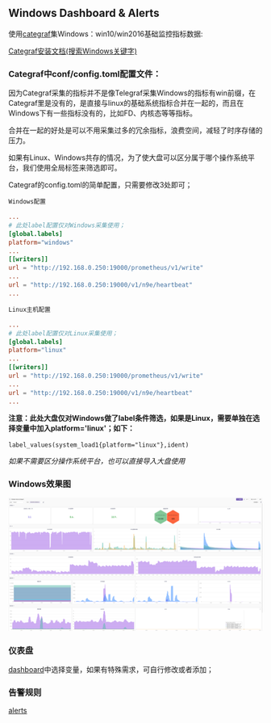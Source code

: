 ## Windows Dashboard & Alerts

使用[categraf](https://github.com/flashcatcloud/categraf)集Windows：win10/win2016基础监控指标数据:

[Categraf安装文档(搜索Windows关键字)](https://flashcat.cloud/docs/content/flashcat-monitor/categraf/2-installation/)

### Categraf中conf/config.toml配置文件：

因为Categraf采集的指标并不是像Telegraf采集Windows的指标有win前缀，在Categraf里是没有的，是直接与linux的基础系统指标合并在一起的，而且在Windows下有一些指标没有的，比如FD、内核态等等指标。

合并在一起的好处是可以不用采集过多的冗余指标，浪费空间，减轻了时序存储的压力。

如果有Linux、Windows共存的情况，为了使大盘可以区分属于哪个操作系统平台，我们使用全局标签来筛选即可。

Categraf的config.toml的简单配置，只需要修改3处即可；

`Windows配置`

```toml
...
# 此处label配置仅对Windows采集使用；
[global.labels]
platform="windows"
...
[[writers]]
url = "http://192.168.0.250:19000/prometheus/v1/write"
...
url = "http://192.168.0.250:19000/v1/n9e/heartbeat"
...
```

`Linux主机配置`

```toml
...
# 此处label配置仅对Linux采集使用；
[global.labels]
platform="linux"
...
[[writers]]
url = "http://192.168.0.250:19000/prometheus/v1/write"
...
url = "http://192.168.0.250:19000/v1/n9e/heartbeat"
...
```

**注意：此处大盘仅对Windows做了label条件筛选，如果是Linux，需要单独在选择变量中加入platform='linux'；如下：**

`label_values(system_load1{platform="linux"},ident)`

*如果不需要区分操作系统平台，也可以直接导入大盘使用*

### Windows效果图

![windows](./windows.png)

### 仪表盘

[dashboard](../dashboards/windows_by_categraf.json)中选择变量，如果有特殊需求，可自行修改或者添加；

### 告警规则

[alerts](../alerts/windows_by_categraf.json)
